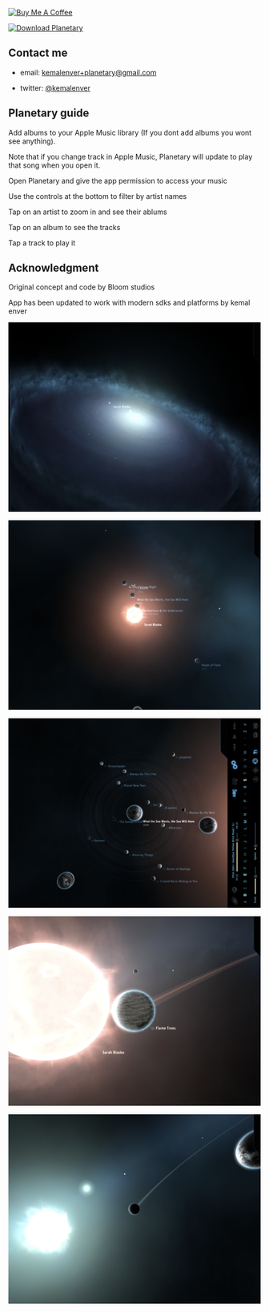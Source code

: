 <a href="https://www.buymeacoffee.com/kemalenver" target="_blank"><img src="https://cdn.buymeacoffee.com/buttons/default-orange.png" alt="Buy Me A Coffee" style="width: 135px !important;"></a> 

<a href="https://apps.apple.com/us/app/planetary-remastered/id1473561807?mt=8" target="_blank"><img src="https://linkmaker.itunes.apple.com/en-us/badge-lrg.svg?releaseDate=2020-05-29&kind=iossoftware&bubble=ios_apps" alt="Download Planetary" style="width: 135px;height:40px !important;"></a>

## Contact me

* email: [kemalenver+planetary@gmail.com](kemalenver+planetary@gmail.com)

* twitter: [@kemalenver](https://www.twitter.com/kemalenver)

## Planetary guide

Add albums to your Apple Music library (If you dont add albums you wont see anything).  

Note that if you change track in Apple Music, Planetary will update to play that song when you open it.

Open Planetary and give the app permission to access your music

Use the controls at the bottom to filter by artist names

Tap on an artist to zoom in and see their ablums

Tap on an album to see the tracks

Tap a track to play it

## Acknowledgment

Original concept and code by Bloom studios

App has been updated to work with modern sdks and platforms by kemal enver


![pretty planetary 1](images/1.PNG "Planetary so pretty 1")

![prett planetary 2](images/2.PNG "Planetary so pretty 2")

![pretty planetary 3](images/3.PNG "Planetary so pretty 3")

![pretty planetary 4](images/4.PNG "Planetary so pretty 4")

![pretty planetary 5](images/5.PNG "Planetary so pretty 5")

